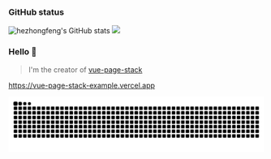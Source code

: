 ### GitHub status

![hezhongfeng's GitHub stats](https://github-readme-stats.vercel.app/api?username=hezhongfeng&show_icons=true&hide=issues&line_height=24)
![](https://github-readme-stats.vercel.app/api/top-langs/?username=hezhongfeng&layout=compact&show_icons=truee&include_all_commits=true&card_width=360)

### Hello 👏

> I'm the creator of [vue-page-stack](https://github.com/hezhongfeng/vue-page-stack)

<https://vue-page-stack-example.vercel.app>

![](https://raw.githubusercontent.com/hezhongfeng/hezhongfeng/output/github-snake.svg)
